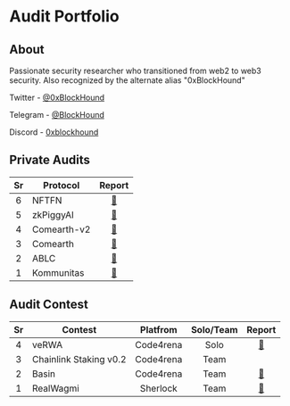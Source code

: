 # Audit Portfolio
## About
Passionate security researcher who transitioned from web2 to web3 security. Also recognized by the alternate alias "0xBlockHound"

Twitter - [@0xBlockHound](https://twitter.com/0xBlockHound)

Telegram - [@BlockHound](https://t.me/BlockHound)

Discord - [0xblockhound](https://discordapp.com/users/718781231285796876)

## Private Audits
| Sr | Protocol    | Report |
|:--:|-------------|:------:|
|  6 | NFTFN       |    [📄](https://github.com/Secureverse/Secureverse_Audit_Report/blob/main/NFTFN-Secureverse-AuditReport.pdf)    |
|  5 | zkPiggyAI   |    [📄](https://github.com/Secureverse/Secureverse_Audit_Report/blob/main/zkPiggyAI%20Final.pdf)   |
|  4 | Comearth-v2 |    [📄](https://github.com/Secureverse/Secureverse_Audit_Report/blob/main/Comearth-v2-Secureverse-AuditReport.pdf)   |
|  3 | Comearth    |    [📄](https://github.com/Secureverse/Secureverse_Audit_Report/blob/main/Comearth-Secureverse-AuditReport.pdf)   |
|  2 | ABLC        |    [📄](https://github.com/Secureverse/Secureverse_Audit_Report/blob/main/ABLC-Secureverse-AuditReport.pdf)   |
|  1 | Kommunitas  |    [📄](https://github.com/Secureverse/Secureverse_Audit_Report/blob/main/Kommunitas-Secureverse-AuditReport.pdf)   |

## Audit Contest

| Sr | Contest                |  Platfrom | Solo/Team | Report |
|:--:|------------------------|:---------:|:---------:|:------:|
|  4 | veRWA                  | Code4rena |    Solo   |  [📄](https://code4rena.com/reports/2023-08-verwa)      |
|  3 | Chainlink Staking v0.2 | Code4rena |    Team   |        |
|  2 | Basin                  | Code4rena |    Team   |  [📄](https://code4rena.com/reports/2023-07-basin)      |
|  1 | RealWagmi              |  Sherlock |    Team   |  [📄](https://audits.sherlock.xyz/contests/88/report)  |
